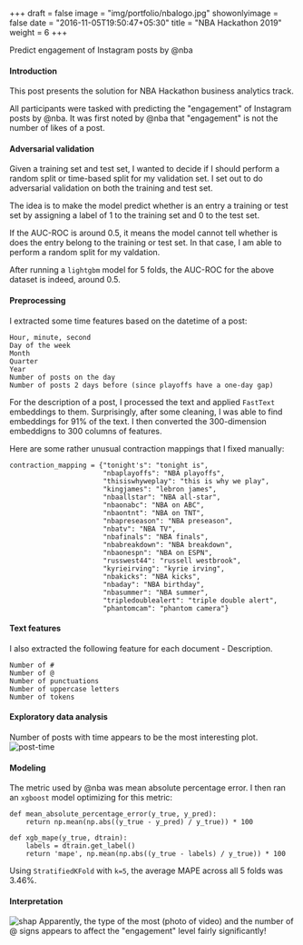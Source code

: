 +++
draft = false
image = "img/portfolio/nbalogo.jpg"
showonlyimage = false
date = "2016-11-05T19:50:47+05:30"
title = "NBA Hackathon 2019"
weight = 6
+++

Predict engagement of Instagram posts by @nba
<!--more-->

#### Introduction
This post presents the solution for NBA Hackathon business analytics track. 

All participants were tasked with predicting the "engagement" of Instagram posts by @nba. It was first noted by @nba that "engagement" is not the number of likes of a post.

#### Adversarial validation
Given a training set and test set, I wanted to decide if I should perform a random split or time-based split for my validation set. I set out to do adversarial validation on both the training and test set.

The idea is to make the model predict whether is an entry a training or test set by assigning a label of 1 to the training set and 0 to the test set.

If the AUC-ROC is around 0.5, it means the model cannot tell whether is does the entry belong to the training or test set. In that case, I am able to perform a random split for my valdation.

After running a `lightgbm` model for 5 folds, the AUC-ROC for the above dataset is indeed, around 0.5.

#### Preprocessing
I extracted some time features based on the datetime of a post:
```
Hour, minute, second
Day of the week
Month
Quarter
Year
Number of posts on the day
Number of posts 2 days before (since playoffs have a one-day gap)
```

For the description of a post, I processed the text and applied `FastText` embeddings to them. Surprisingly, after some cleaning, I was able to find embeddings for 91% of the text. I then converted the 300-dimension embeddigns to 300 columns of features.

Here are some rather unusual contraction mappings that I fixed manually:
```
contraction_mapping = {"tonight's": "tonight is",
                       "nbaplayoffs": "NBA playoffs",
                       "thisiswhyweplay": "this is why we play",
                       "kingjames": "lebron james",
                       "nbaallstar": "NBA all-star",
                       "nbaonabc": "NBA on ABC",
                       "nbaontnt": "NBA on TNT",
                       "nbapreseason": "NBA preseason",
                       "nbatv": "NBA TV",
                       "nbafinals": "NBA finals",
                       "nbabreakdown": "NBA breakdown",
                       "nbaonespn": "NBA on ESPN",
                       "russwest44": "russell westbrook",
                       "kyrieirving": "kyrie irving",
                       "nbakicks": "NBA kicks",
                       "nbaday": "NBA birthday",
                       "nbasummer": "NBA summer",
                       "tripledoublealert": "triple double alert",
                       "phantomcam": "phantom camera"}
```

#### Text features
I also extracted the following feature for each document - Description.
```
Number of #
Number of @
Number of punctuations
Number of uppercase letters
Number of tokens
```

#### Exploratory data analysis
Number of posts with time appears to be the most interesting plot.
![post-time][1]

#### Modeling
The metric used by @nba was mean absolute percentage error. I then ran an `xgboost` model optimizing for this metric:
```
def mean_absolute_percentage_error(y_true, y_pred): 
    return np.mean(np.abs((y_true - y_pred) / y_true)) * 100

def xgb_mape(y_true, dtrain):
    labels = dtrain.get_label()
    return 'mape', np.mean(np.abs((y_true - labels) / y_true)) * 100
```
Using `StratifiedKFold` with `k=5`, the average MAPE across all 5 folds was 3.46%.

#### Interpretation
![shap][2]
Apparently, the type of the most (photo of video) and the number of @ signs appears to affect the "engagement" level fairly significantly!

[1]: /img/portfolio/nba-post.png
[2]: /img/portfolio/nba-shap.png
